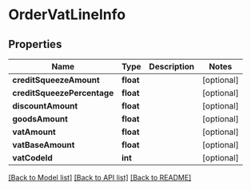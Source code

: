# OrderVatLineInfo

## Properties
Name | Type | Description | Notes
------------ | ------------- | ------------- | -------------
**creditSqueezeAmount** | **float** |  | [optional] 
**creditSqueezePercentage** | **float** |  | [optional] 
**discountAmount** | **float** |  | [optional] 
**goodsAmount** | **float** |  | [optional] 
**vatAmount** | **float** |  | [optional] 
**vatBaseAmount** | **float** |  | [optional] 
**vatCodeId** | **int** |  | [optional] 

[[Back to Model list]](../README.md#documentation-for-models) [[Back to API list]](../README.md#documentation-for-api-endpoints) [[Back to README]](../README.md)


